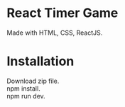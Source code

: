 # React Timer Game 
Made with HTML, CSS, ReactJS.

# Installation
Download zip file. <br/>
npm install. <br/>
npm run dev. <br/>
